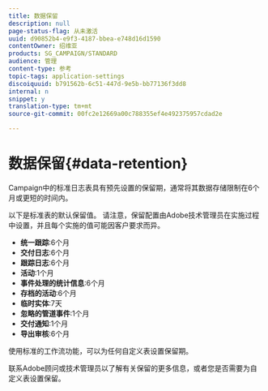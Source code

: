 ```yaml
---
title: 数据保留
description: null
page-status-flag: 从未激活
uuid: d90852b4-e9f3-4187-bbea-e748d16d1590
contentOwner: 绍维亚
products: SG_CAMPAIGN/STANDARD
audience: 管理
content-type: 参考
topic-tags: application-settings
discoiquuid: b791562b-6c51-447d-9e5b-bb77136f3dd8
internal: n
snippet: y
translation-type: tm+mt
source-git-commit: 00fc2e12669a00c788355ef4e492375957cdad2e

---
```



# 数据保留{#data-retention}

Campaign中的标准日志表具有预先设置的保留期，通常将其数据存储限制在6个月或更短的时间内。

以下是标准表的默认保留值。 请注意，保留配置由Adobe技术管理员在实施过程中设置，并且每个实施的值可能因客户要求而异。

* **统一跟踪**:6个月
* **交付日志**:6个月
* **跟踪日志**:6个月
* **活动**:1个月
* **事件处理的统计信息**:6个月
* **存档的活动**:6个月
* **临时实体**:7天
* **忽略的管道事件**:1个月
* **交付通知**:1个月
* **导出审核**:6个月

使用标准的工作流功能，可以为任何自定义表设置保留期。

联系Adobe顾问或技术管理员以了解有关保留的更多信息，或者您是否需要为自定义表设置保留。
